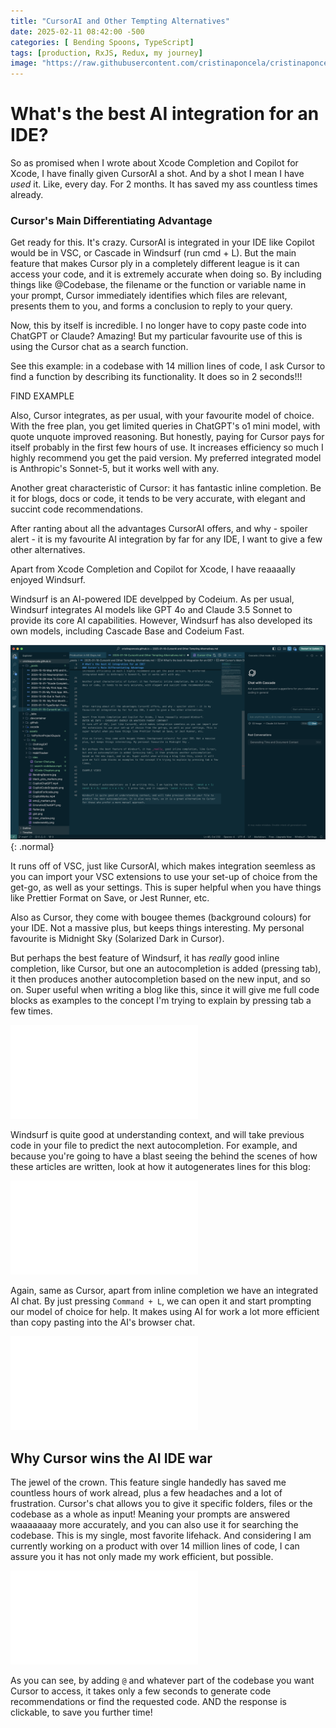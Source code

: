 ```yaml
---
title: "CursorAI and Other Tempting Alternatives"
date: 2025-02-11 08:42:00 -500
categories: [ Bending Spoons, TypeScript]
tags: [production, RxJS, Redux, my journey]
image: "https://raw.githubusercontent.com/cristinaponcela/cristinaponcela.github.io/refs/heads/main/assets/img/ides/windsurfVScursor.jpg"
---
```


# What's the best AI integration for an IDE?

So as promised when I wrote about Xcode Completion and Copilot for Xcode, I have finally given CursorAI a shot. And by a shot I mean I have _used_ it. Like, every day. For 2 months. It has saved my ass countless times already.


### Cursor's Main Differentiating Advantage

Get ready for this. It's crazy. CursorAI is integrated in your IDE like Copilot would be in VSC, or Cascade in Windsurf (run cmd + L). But the main feature that makes Cursor ply in a completely different league is it can access your code, and it is extremely accurate when doing so. By including things like @Codebase, the filename or the function or variable name in your prompt, Cursor immediately identifies which files are relevant, presents them to you, and forms a conclusion to reply to your query. 

Now, this by itself is incredible. I no longer have to copy paste code into ChatGPT or Claude? Amazing! But my particular favourite use of this is using the Cursor chat as a search function.

See this example: in a codebase with 14 million lines of code, I ask Cursor to find a function by describing its functionality. It does so in 2 seconds!!!

FIND EXAMPLE

Also, Cursor integrates, as per usual, with your favourite model of choice. With the free plan, you get limited queries in ChatGPT's o1 mini model, with quote unquote improved reasoning. But honestly, paying for Cursor pays for itself probably in the first few hours of use. It increases efficiency so much I highly recommend you get the paid version. My preferred integrated model is Anthropic's Sonnet-5, but it works well with any.

Another great characteristic of Cursor: it has fantastic inline completion. Be it for blogs, docs or code, it tends to be very accurate, with elegant and succint code recommendations. 





After ranting about all the advantages CursorAI offers, and why - spoiler alert - it is my favourite AI integration by far for any IDE, I want to give a few other alternatives.

Apart from Xcode Completion and Copilot for Xcode, I have reaaaally enjoyed Windsurf. 

Windsurf is an AI-powered IDE develpped by Codeium. As per usual, Windsurf integrates AI models like GPT 4o and Claude 3.5 Sonnet to provide its core AI capabilities. However, Windsurf has also developed its own models, including Cascade Base and Codeium Fast.

![Desktop View](/assets/img/ides/windsurf-chat.png){: .normal}

It runs off of VSC, just like CursorAI, which makes integration seemless as you can import your VSC extensions to use your set-up of choice from the get-go, as well as your settings. This is super helpful when you have things like Prettier Format on Save, or Jest Runner, etc. 

Also as Cursor, they come with bougee themes (background colours) for your IDE. Not a massive plus, but keeps things interesting. My personal favourite is Midnight Sky (Solarized Dark in Cursor).

But perhaps the best feature of Windsurf, it has _really_ good inline completion, like Cursor, but one an autocompletion is added (pressing tab), it then produces another autocompletion based on the new input, and so on. Super useful when writing a blog like this, since it will give me full code blocks as examples to the concept I'm trying to explain by pressing tab a few times.

<iframe class="embed-video" loading="lazy" src="/assets/img/ides/windsurf-multiple-autocompletes.mp4" frameborder="0" allow="accelerometer; autoplay; clipboard-write; encrypted-media; gyroscope; picture-in-picture" allowfullscreen=""></iframe>

Windsurf is quite good at understanding context, and will take previous code in your file to predict the next autocompletion. For example, and because you're going to have a blast seeing the behind the scenes of how these articles are written, look at how it autogenerates lines for this blog:

<iframe class="embed-video" loading="lazy" src="/assets/img/ides/windsurf-autocompletion.mp4" frameborder="0" allow="accelerometer; autoplay; clipboard-write; encrypted-media; gyroscope; picture-in-picture" allowfullscreen=""></iframe>

Again, same as Cursor, apart from inline completion we have an integrated AI chat. By just pressing `Command + L`, we can open it and start prompting our model of choice for help. It makes using AI for work a lot more efficient than copy pasting into the AI's browser chat.

<iframe class="embed-video" loading="lazy" src="/assets/img/ides/windsurf-chat-video.mp4" frameborder="0" allow="accelerometer; autoplay; clipboard-write; encrypted-media; gyroscope; picture-in-picture" allowfullscreen=""></iframe>



## Why Cursor wins the AI IDE war

The jewel of the crown. This feature single handedly has saved me countless hours of work alread, plus a few headaches and a lot of frustration. Cursor's chat allows you to give it specific folders, files or the codebase as a whole as input! Meaning your prompts are answered waaaaaaay more accurately, and you can also use it for searching the codebase. This is my single, most favorite lifehack. And considering I am currently working on a product with over 14 million lines of code, I can assure you it has not only made my work efficient, but possible.

<iframe class="embed-video" loading="lazy" src="/assets/img/ides/search-codebase.mp4" frameborder="0" allow="accelerometer; autoplay; clipboard-write; encrypted-media; gyroscope; picture-in-picture" allowfullscreen=""></iframe>

As you can see, by adding `@` and whatever part of the codebase you want Cursor to access, it takes only a few seconds to generate code recommendations or find the requested code. AND the response is clickable, to save you further time!